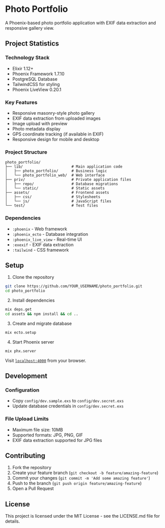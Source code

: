 # Photo Portfolio

A Phoenix-based photo portfolio application with EXIF data extraction and responsive gallery view.

## Project Statistics

### Technology Stack
- Elixir 1.12+
- Phoenix Framework 1.7.10
- PostgreSQL Database
- TailwindCSS for styling
- Phoenix LiveView 0.20.1

### Key Features
- Responsive masonry-style photo gallery
- EXIF data extraction from uploaded images
- Image upload with preview
- Photo metadata display
- GPS coordinate tracking (if available in EXIF)
- Responsive design for mobile and desktop

### Project Structure
```
photo_portfolio/
├── lib/                      # Main application code
│   ├── photo_portfolio/      # Business logic
│   └── photo_portfolio_web/  # Web interface
├── priv/                     # Private application files
│   ├── repo/                 # Database migrations
│   └── static/               # Static assets
├── assets/                   # Frontend assets
│   ├── css/                  # Stylesheets
│   └── js/                   # JavaScript files
└── test/                     # Test files
```

### Dependencies
- `:phoenix` - Web framework
- `:phoenix_ecto` - Database integration
- `:phoenix_live_view` - Real-time UI
- `:exexif` - EXIF data extraction
- `:tailwind` - CSS framework

## Setup

1. Clone the repository
```bash
git clone https://github.com/YOUR_USERNAME/photo_portfolio.git
cd photo_portfolio
```

2. Install dependencies
```bash
mix deps.get
cd assets && npm install && cd ..
```

3. Create and migrate database
```bash
mix ecto.setup
```

4. Start Phoenix server
```bash
mix phx.server
```

Visit [`localhost:4000`](http://localhost:4000) from your browser.

## Development

### Configuration
- Copy `config/dev.sample.exs` to `config/dev.secret.exs`
- Update database credentials in `config/dev.secret.exs`

### File Upload Limits
- Maximum file size: 10MB
- Supported formats: JPG, PNG, GIF
- EXIF data extraction supported for JPG files

## Contributing

1. Fork the repository
2. Create your feature branch (`git checkout -b feature/amazing-feature`)
3. Commit your changes (`git commit -m 'Add some amazing feature'`)
4. Push to the branch (`git push origin feature/amazing-feature`)
5. Open a Pull Request

## License

This project is licensed under the MIT License - see the LICENSE.md file for details.